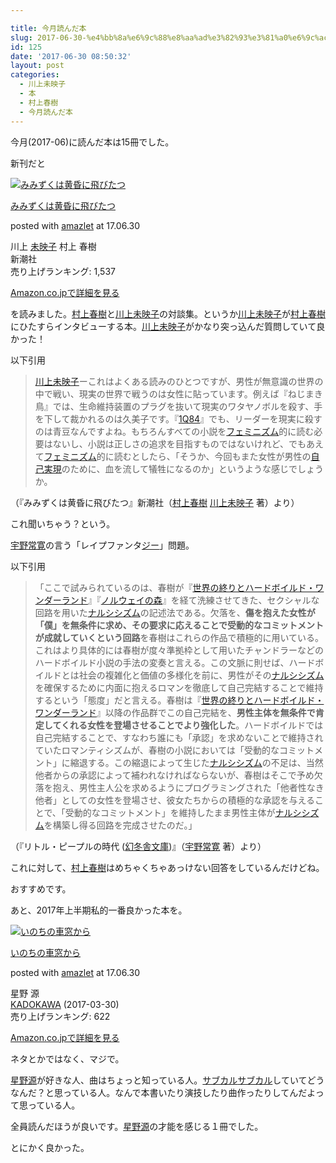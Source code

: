```yaml
---

title: 今月読んだ本
slug: 2017-06-30-%e4%bb%8a%e6%9c%88%e8%aa%ad%e3%82%93%e3%81%a0%e6%9c%ac-18
id: 125
date: '2017-06-30 08:50:32'
layout: post
categories:
  - 川上未映子
  - 本
  - 村上春樹
  - 今月読んだ本
---
```


今月(2017-06)に読んだ本は15冊でした。

新刊だと



 [![みみずくは黄昏に飛びたつ](https://cdn-ak.f.st-hatena.com/images/fotolife/p/peipeipe/20190630/20190630171900.jpg)](http://www.amazon.co.jp/exec/obidos/ASIN/4103534346/peipeipe-22/ref=nosim/) 



[みみずくは黄昏に飛びたつ](http://www.amazon.co.jp/exec/obidos/ASIN/4103534346/peipeipe-22/ref=nosim/)

posted with [amazlet](http://www.amazlet.com/ "amazlet") at 17.06.30



川上 [未映子](http://d.hatena.ne.jp/keyword/%CC%A4%B1%C7%BB%D2) 村上 春樹  
新潮社  
売り上げランキング: 1,537  




[Amazon.co.jpで詳細を見る](http://www.amazon.co.jp/exec/obidos/ASIN/4103534346/peipeipe-22/ref=nosim/)







を読みました。[村上春樹](http://d.hatena.ne.jp/keyword/%C2%BC%BE%E5%BD%D5%BC%F9)と[川上未映子](http://d.hatena.ne.jp/keyword/%C0%EE%BE%E5%CC%A4%B1%C7%BB%D2)の対談集。というか[川上未映子](http://d.hatena.ne.jp/keyword/%C0%EE%BE%E5%CC%A4%B1%C7%BB%D2)が[村上春樹](http://d.hatena.ne.jp/keyword/%C2%BC%BE%E5%BD%D5%BC%F9)にひたすらインタビューする本。[川上未映子](http://d.hatena.ne.jp/keyword/%C0%EE%BE%E5%CC%A4%B1%C7%BB%D2)がかなり突っ込んだ質問していて良かった！

以下引用

> [川上未映子](http://d.hatena.ne.jp/keyword/%C0%EE%BE%E5%CC%A4%B1%C7%BB%D2)ーこれはよくある読みのひとつですが、男性が無意識の世界の中で戦い、現実の世界で戦うのは女性に貼っています。例えば『ねじまき鳥』では、生命維持装置のプラグを抜いて現実のワタヤノボルを殺す、手を下して裁かれるのは久美子です。『[1Q84](http://d.hatena.ne.jp/keyword/1Q84)』でも、リーダーを現実に殺すのは青豆なんですよね。もちろんすべての小説を[フェミニズム](http://d.hatena.ne.jp/keyword/%A5%D5%A5%A7%A5%DF%A5%CB%A5%BA%A5%E0)的に読む必要はないし、小説は正しさの追求を目指すものではないけれど、でもあえて[フェミニズム](http://d.hatena.ne.jp/keyword/%A5%D5%A5%A7%A5%DF%A5%CB%A5%BA%A5%E0)的に読むとしたら、「そうか、今回もまた女性が男性の[自己実現](http://d.hatena.ne.jp/keyword/%BC%AB%B8%CA%BC%C2%B8%BD)のために、血を流して犠牲になるのか」というような感じでしょうか。

（『みみずくは黄昏に飛びたつ』新潮社（[村上春樹](http://d.hatena.ne.jp/keyword/%C2%BC%BE%E5%BD%D5%BC%F9) [川上未映子](http://d.hatena.ne.jp/keyword/%C0%EE%BE%E5%CC%A4%B1%C7%BB%D2) 著）より）  

これ聞いちゃう？という。

[宇野常寛](http://d.hatena.ne.jp/keyword/%B1%A7%CC%EE%BE%EF%B4%B2)の言う「レイプファンタ[ジー](http://d.hatena.ne.jp/keyword/%A5%B8%A1%BC)」問題。

以下引用

> 「ここで試みられているのは、春樹が『[世界の終りとハードボイルド・ワンダーランド](http://d.hatena.ne.jp/keyword/%C0%A4%B3%A6%A4%CE%BD%AA%A4%EA%A4%C8%A5%CF%A1%BC%A5%C9%A5%DC%A5%A4%A5%EB%A5%C9%A1%A6%A5%EF%A5%F3%A5%C0%A1%BC%A5%E9%A5%F3%A5%C9)』『[ノルウェイの森](http://d.hatena.ne.jp/keyword/%A5%CE%A5%EB%A5%A6%A5%A7%A5%A4%A4%CE%BF%B9)』を経て洗練させてきた、セクシャルな回路を用いた[ナルシシズム](http://d.hatena.ne.jp/keyword/%A5%CA%A5%EB%A5%B7%A5%B7%A5%BA%A5%E0)の記述法である。欠落を、**傷を抱えた女性が「僕」を無条件に求め、その要求に応えることで受動的なコミットメントが成就していくという回路**を春樹はこれらの作品で積極的に用いている。これはより具体的には春樹が度々準拠枠として用いたチャンドラーなどのハードボイルド小説の手法の変奏と言える。この文脈に則せば、ハードボイルドとは社会の複雑化と価値の多様化を前に、男性がその[ナルシシズム](http://d.hatena.ne.jp/keyword/%A5%CA%A5%EB%A5%B7%A5%B7%A5%BA%A5%E0)を確保するために内面に抱えるロマンを徹底して自己完結することで維持するという「態度」だと言える。春樹は『[世界の終りとハードボイルド・ワンダーランド](http://d.hatena.ne.jp/keyword/%C0%A4%B3%A6%A4%CE%BD%AA%A4%EA%A4%C8%A5%CF%A1%BC%A5%C9%A5%DC%A5%A4%A5%EB%A5%C9%A1%A6%A5%EF%A5%F3%A5%C0%A1%BC%A5%E9%A5%F3%A5%C9)』以降の作品群でこの自己完結を、**男性主体を無条件で肯定してくれる女性を登場させることでより強化した**。ハードボイルドでは自己完結することで、すなわち誰にも「承認」を求めないことで維持されていたロマンティシズムが、春樹の小説においては「受動的なコミットメント」に縮退する。この縮退によって生じた[ナルシシズム](http://d.hatena.ne.jp/keyword/%A5%CA%A5%EB%A5%B7%A5%B7%A5%BA%A5%E0)の不足は、当然他者からの承認によって補われなければならないが、春樹はそこで予め欠落を抱え、男性主人公を求めるようにプログラミングされた「他者性なき他者」としての女性を登場させ、彼女たちからの積極的な承認を与えることで、「受動的なコミットメント」を維持したまま男性主体が[ナルシシズム](http://d.hatena.ne.jp/keyword/%A5%CA%A5%EB%A5%B7%A5%B7%A5%BA%A5%E0)を構築し得る回路を完成させたのだ。」

（『リトル・ピープルの時代 ([幻冬舎文庫](http://d.hatena.ne.jp/keyword/%B8%B8%C5%DF%BC%CB%CA%B8%B8%CB))』（[宇野常寛](http://d.hatena.ne.jp/keyword/%B1%A7%CC%EE%BE%EF%B4%B2) 著）より）  

これに対して、[村上春樹](http://d.hatena.ne.jp/keyword/%C2%BC%BE%E5%BD%D5%BC%F9)はめちゃくちゃあっけない回答をしているんだけどね。

おすすめです。

あと、2017年上半期私的一番良かった本を。



 [![いのちの車窓から](https://cdn-ak.f.st-hatena.com/images/fotolife/p/peipeipe/20190630/20190630172833.jpg)](http://www.amazon.co.jp/exec/obidos/ASIN/4040690664/peipeipe-22/ref=nosim/) 



[いのちの車窓から](http://www.amazon.co.jp/exec/obidos/ASIN/4040690664/peipeipe-22/ref=nosim/)

posted with [amazlet](http://www.amazlet.com/ "amazlet") at 17.06.30



星野 源  
[KADOKAWA](http://d.hatena.ne.jp/keyword/KADOKAWA) (2017-03-30)  
売り上げランキング: 622  




[Amazon.co.jpで詳細を見る](http://www.amazon.co.jp/exec/obidos/ASIN/4040690664/peipeipe-22/ref=nosim/)







ネタとかではなく、マジで。

[星野源](http://d.hatena.ne.jp/keyword/%C0%B1%CC%EE%B8%BB)が好きな人、曲はちょっと知っている人。[サブカル](http://d.hatena.ne.jp/keyword/%A5%B5%A5%D6%A5%AB%A5%EB)[サブカル](http://d.hatena.ne.jp/keyword/%A5%B5%A5%D6%A5%AB%A5%EB)していてどうなんだ？と思っている人。なんで本書いたり演技したり曲作ったりしてんだよって思っている人。

全員読んだほうが良いです。[星野源](http://d.hatena.ne.jp/keyword/%C0%B1%CC%EE%B8%BB)の才能を感じる１冊でした。

とにかく良かった。